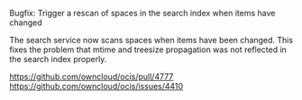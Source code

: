 Bugfix: Trigger a rescan of spaces in the search index when items have changed

The search service now scans spaces when items have been changed. This fixes the problem
that mtime and treesize propagation was not reflected in the search index properly.

https://github.com/owncloud/ocis/pull/4777
https://github.com/owncloud/ocis/issues/4410
